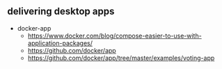 
## delivering desktop apps

- docker-app
  - https://www.docker.com/blog/compose-easier-to-use-with-application-packages/ 
  - https://github.com/docker/app
  - https://github.com/docker/app/tree/master/examples/voting-app